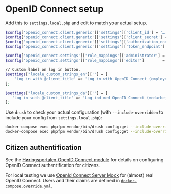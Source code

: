 # OpenID Connect setup

Add this to `settings.local.php` and edit to match your actual setup.

```sh
$config['openid_connect.client.generic']['settings']['client_id'] = '…'; // Get this from your IdP provider
$config['openid_connect.client.generic']['settings']['client_secret'] = '…'; // Get this from your IdP provider
$config['openid_connect.client.generic']['settings']['authorization_endpoint'] = '…'; // Get this from your OpenID Connect Discovery endpoint
$config['openid_connect.client.generic']['settings']['token_endpoint'] = '…'; // Get this from your OpenID Connect Discovery endpoint

$config['openid_connect.settings']['role_mappings']['administrator'] = ['GG-Rolle-B2C-Høringsportalen-Administrator'];
$config['openid_connect.settings']['role_mappings']['editor']        = ['GG-Rolle-B2C-Høringsportalen-Redaktør'];

// Custom label on log in button.
$settings['locale_custom_strings_en'][''] = [
    'Log in with @client_title' => 'Log in with OpenID Connect (employee)',
];

$settings['locale_custom_strings_da'][''] = [
   'Log in with @client_title' => 'Log ind med OpenID Connect (medarbejderlogin)',
];
```

Use `drush` to check your actual configuration (with `--include-overridden` to
include your config from `settings.local.php`):

```sh
docker-compose exec phpfpm vendor/bin/drush config:get --include-overridden openid_connect.client.generic
docker-compose exec phpfpm vendor/bin/drush config:get --include-overridden openid_connect.settings
```

## Citizen authentification

See the [Høringsportalen OpenID Connect
module](../web/modules/custom/hoeringsportal_openid_connect/README.md) for
details on configuring OpenID Connect authentification for citizens.

For local testing we use [OpenId Connect Server
Mock](https://github.com/Soluto/oidc-server-mock) for (almost) real OpenID
Connect. Users and their claims are defined in
[`docker-compose.override.yml`](../../../../docker-compose.override.yml).
